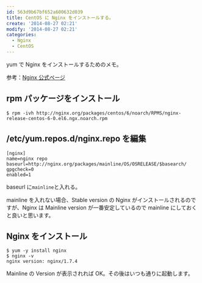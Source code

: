 ```yaml
---
id: 563d9b67bf652a600632d039
title: CentOS に Nginx をインストールする。
create: '2014-08-27 02:21'
modify: '2014-08-27 02:21'
categories:
  - Nginx
  - CentOS
---
```


yum で Nginx をインストールするためのメモ。

参考：[Nginx 公式ページ](http://nginx.org/en/linux_packages.html)

## rpm パッケージをインストール

```
$ rpm -ivh http://nginx.org/packages/centos/6/noarch/RPMS/nginx-release-centos-6-0.el6.ngx.noarch.rpm
```

## /etc/yum.repos.d/nginx.repo を編集

```
[nginx]
name=nginx repo
baseurl=http://nginx.org/packages/mainline/OS/OSRELEASE/$basearch/
gpgcheck=0
enabled=1
```

baseurl に`mainline`と入れる。

mainline を入れない場合、Stable version の Nginx がインストールされるのですが、Nginx は Mainline version が一番安定しているので mainline にしておくと良いと思います。

## Nginx をインストール

```
$ yum -y install nginx
$ nginx -v
nginx version: nginx/1.7.4
```

Mainline の Version が表示されれば OK。その後はいつも通りに起動します。

<!-- more -->

